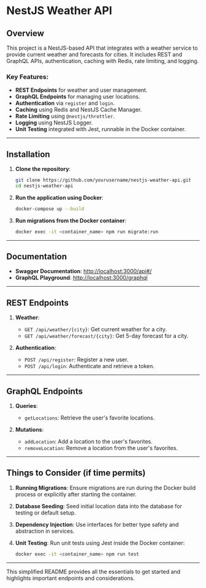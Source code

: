 
# NestJS Weather API

## Overview
This project is a NestJS-based API that integrates with a weather service to provide current weather and forecasts for cities. It includes REST and GraphQL APIs, authentication, caching with Redis, rate limiting, and logging.

### Key Features:
- **REST Endpoints** for weather and user management.
- **GraphQL Endpoints** for managing user locations.
- **Authentication** via `register` and `login`.
- **Caching** using Redis and NestJS Cache Manager.
- **Rate Limiting** using `@nestjs/throttler`.
- **Logging** using NestJS Logger.
- **Unit Testing** integrated with Jest, runnable in the Docker container.

---

## Installation

1. **Clone the repository**:
   ```bash
   git clone https://github.com/yourusername/nestjs-weather-api.git
   cd nestjs-weather-api
   ```

2. **Run the application using Docker**:
   ```bash
   docker-compose up --build
   ```

3. **Run migrations from the Docker container**:
   ```bash
   docker exec -it <container_name> npm run migrate:run
   ```

---

## Documentation

- **Swagger Documentation**: [http://localhost:3000/api#/](http://localhost:3000/api#/)
- **GraphQL Playground**: [http://localhost:3000/graphql](http://localhost:3000/graphql)

---

## REST Endpoints

1. **Weather**:
    - `GET /api/weather/{city}`: Get current weather for a city.
    - `GET /api/weather/forecast/{city}`: Get 5-day forecast for a city.

2. **Authentication**:
    - `POST /api/register`: Register a new user.
    - `POST /api/login`: Authenticate and retrieve a token.

---

## GraphQL Endpoints

1. **Queries**:
    - `getLocations`: Retrieve the user's favorite locations.

2. **Mutations**:
    - `addLocation`: Add a location to the user's favorites.
    - `removeLocation`: Remove a location from the user's favorites.

---

## Things to Consider (if time permits)

1. **Running Migrations**:
   Ensure migrations are run during the Docker build process or explicitly after starting the container.

2. **Database Seeding**:
   Seed initial location data into the database for testing or default setup.

3. **Dependency Injection**:
   Use interfaces for better type safety and abstraction in services.

4. **Unit Testing**:
   Run unit tests using Jest inside the Docker container:
   ```bash
   docker exec -it <container_name> npm run test
   ```

---

This simplified README provides all the essentials to get started and highlights important endpoints and considerations.
